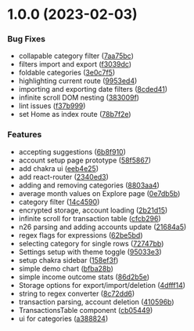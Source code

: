 # 1.0.0 (2023-02-03)


### Bug Fixes

* collapable category filter ([7aa75bc](https://github.com/JohannesPatzschke/finance-explorer/commit/7aa75bc3d43978861a90dbbed157bd712eca122f))
* filters import and export ([f3039dc](https://github.com/JohannesPatzschke/finance-explorer/commit/f3039dc9fdc55bddcf76ebe64df67240a5a9a4d0))
* foldable categories ([3e0c7f5](https://github.com/JohannesPatzschke/finance-explorer/commit/3e0c7f5c246dee86fdef4cb7a6fafef03d3149cd))
* highlighting current route ([9953ed4](https://github.com/JohannesPatzschke/finance-explorer/commit/9953ed4dc93396f5eed3302d78b0ab62dc4cc2c8))
* importing and exporting date filters ([8cded41](https://github.com/JohannesPatzschke/finance-explorer/commit/8cded41f1e71d54433559bacb6657c2b8979f5a7))
* infinite scroll DOM nesting ([383009f](https://github.com/JohannesPatzschke/finance-explorer/commit/383009f240610275fb656885d1a7227f0d1d7383))
* lint issues ([f37b999](https://github.com/JohannesPatzschke/finance-explorer/commit/f37b999e93ee46db21c04eed9c43f9fa828d2cf2))
* set Home as index route ([78b7f2e](https://github.com/JohannesPatzschke/finance-explorer/commit/78b7f2efd5f3058842b2296939c3646ad66ea0ae))


### Features

* accepting suggestions ([6b8f910](https://github.com/JohannesPatzschke/finance-explorer/commit/6b8f910506dfe60df2ac2113eee841a99397e2e1))
* account setup page prototype ([58f5867](https://github.com/JohannesPatzschke/finance-explorer/commit/58f5867ec9bcb38aaebdbcf0c1a7ecf9c8c01b29))
* add chakra ui ([eeb4e25](https://github.com/JohannesPatzschke/finance-explorer/commit/eeb4e25b4c861cc81962823171f2af35289f431d))
* add react-router ([2340ed3](https://github.com/JohannesPatzschke/finance-explorer/commit/2340ed36cf0192314c229c8f31bac431afdf7157))
* adding and removing categories ([8803aa4](https://github.com/JohannesPatzschke/finance-explorer/commit/8803aa4b9150859dca2505ed42f3f8a270835163))
* average month values on Explore page ([0e7db5b](https://github.com/JohannesPatzschke/finance-explorer/commit/0e7db5b9cd27d4ebdb8814310710169ae11bcd0c))
* category filter ([14c4590](https://github.com/JohannesPatzschke/finance-explorer/commit/14c4590af1e7ba6474905ffdef8b1a31f3e359b1))
* encrypted storage, account loading ([2b21d15](https://github.com/JohannesPatzschke/finance-explorer/commit/2b21d1538a884c3b8efc720c55c793284a089aa1))
* infinite scroll for transaction table ([cfcb296](https://github.com/JohannesPatzschke/finance-explorer/commit/cfcb2962257270f032d548e81469bc0c4c9eb0e8))
* n26 parsing and adding accounts update ([21684a5](https://github.com/JohannesPatzschke/finance-explorer/commit/21684a598d9c82fa4cfcab1e07a95d7c3fc20dca))
* regex flags for expressions ([62be5bd](https://github.com/JohannesPatzschke/finance-explorer/commit/62be5bd00334bafb8d3550905ffaaf4deb0a8eec))
* selecting category for single rows ([72747bb](https://github.com/JohannesPatzschke/finance-explorer/commit/72747bb2d8c797fffea3ee3aa5aecf18c089887e))
* Settings setup with theme toggle ([95033e3](https://github.com/JohannesPatzschke/finance-explorer/commit/95033e3d65de0b646a2f4a01bfbcbe8792091bbe))
* setup chakra sidebar ([158ef3f](https://github.com/JohannesPatzschke/finance-explorer/commit/158ef3f112a0a2409b197a8822b5bc9d76afd1f3))
* simple demo chart ([bfba28b](https://github.com/JohannesPatzschke/finance-explorer/commit/bfba28b2f2a5c15189044ccaaa89f2d6a2f458c4))
* simple income outcome stats ([86d2b5e](https://github.com/JohannesPatzschke/finance-explorer/commit/86d2b5ef0d34f79338f46babec14bc63480af74b))
* Storage options for export/import/deletion ([4dfff14](https://github.com/JohannesPatzschke/finance-explorer/commit/4dfff148eb049b5d7d66c70b206e0d24fbe66307))
* string to regex converter ([8c72dd6](https://github.com/JohannesPatzschke/finance-explorer/commit/8c72dd662a2ab5d1ef7a6ea77c2154969a9ca51a))
* transaction parsing, account deletion ([410596b](https://github.com/JohannesPatzschke/finance-explorer/commit/410596b3e8da3f3969440756a54328018c9336b6))
* TransactionsTable component ([cb05449](https://github.com/JohannesPatzschke/finance-explorer/commit/cb05449b230c736d8cd15a4f8c305e83fab32ccb))
* ui for categories ([a388824](https://github.com/JohannesPatzschke/finance-explorer/commit/a3888241e907ddf10d26bedd485bcfec273a9ddf))
